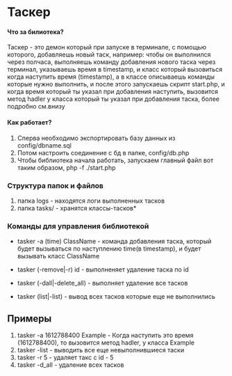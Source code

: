 # Таскер

#### Что за билиотека?

Таскер - это демон который при запуске в терминале, c помощью которого, добавляешь новый таск, например: чтобы он выполнился через полчаса, выполняешь команду добавления нового таска через терминал, указываешь время в timestamp, и класс который вызовиться когда наступить время (timestamp), а в классе описываешь команды которые нужно выполнить, и после этого запускаешь скрипт start.php, и когда время который ты указал при добавления наступить, вызовится метод hadler у класса который ты указал при добавления таска, более подробно см.внизу  

#### Как работает?

1. Сперва необходимо экспортировать базу данных из config/dbname.sql
2. Потом настроить соединение с бд в папке, config/db.php
3. Чтобы библиотека начала работать, запускаем главный файл вот таким образом, php -f ./start.php 

### Структура папок и файлов

1. папка logs - находятся логи выполненных тасков
2. папка tasks/ - хранятся классы-тасков*

### Команды для управления библиотекой
	
* tasker -a (time) ClassName - команда добавления таска, который будет вызываться по наступлению time(в timestamp), и будет вызывать класс ClassName

* tasker (-remove|-r) id - выполненяет удаление таска по id

* tasker (-dall|-delete_all) - выполняет удаление все тасков   

* tasker (list|-list) - вывод всех тасков которые еще не выполнились


## Примеры

1. tasker -a 1612788400 Example - Когда наступить это время (1612788400), то вызовится метод hadler, у класса Example
2. tasker -list - выводить все еще невыполнившиеся таски
3. tasker -r 5 - удаляет такс с id - 5
4. tasker -d_all - удаление всех тасков 
